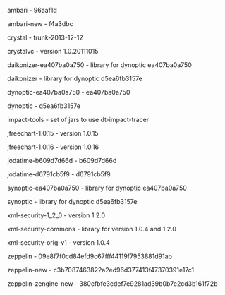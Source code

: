 ambari                  - 96aaf1d

ambari-new              - f4a3dbc

crystal                 - trunk-2013-12-12

crystalvc               - version 1.0.20111015

daikonizer-ea407ba0a750 - library for dynoptic ea407ba0a750

daikonizer              - library for dynoptic d5ea6fb3157e

dynoptic-ea407ba0a750   - ea407ba0a750

dynoptic                - d5ea6fb3157e

impact-tools            - set of jars to use dt-impact-tracer

jfreechart-1.0.15       - version 1.0.15

jfreechart-1.0.16       - version 1.0.16

jodatime-b609d7d66d     - b609d7d66d

jodatime-d6791cb5f9     - d6791cb5f9

synoptic-ea407ba0a750   - library for dynoptic ea407ba0a750

synoptic                - library for dynoptic d5ea6fb3157e

xml-security-1_2_0      - version 1.2.0

xml-security-commons    - library for version 1.0.4 and 1.2.0

xml-security-orig-v1    - version 1.0.4

zeppelin 		- 09e8f7f0cd84efd9c67fff44119f7953881d91ab

zeppelin-new            - c3b7087463822a2ed96d377413f47370391e17c1

zeppelin-zengine-new    - 380cfbfe3cdef7e9281ad39b0b7e2cd3b161f72b
